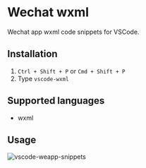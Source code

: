 # Wechat wxml

Wechat app wxml code snippets for VSCode.

## Installation

1. `Ctrl + Shift + P` or `Cmd + Shift + P`
2. Type `vscode-wxml`

## Supported languages

- wxml

## Usage

![vscode-weapp-snippets](http://oaz5uxplb.bkt.clouddn.com/wxml.gif)